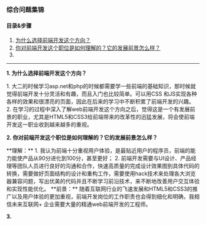 ### 综合问题集锦  
#### 目录&步骤  
1. [为什么选择前端开发这个方向？](#1)  
2. [你对前端开发这个职位是如何理解的？它的发展前景怎么样？](#2)  
3. [](#3)

---
<p id = "1"><b>1. 为什么选择前端开发这个方向？</b></p>  
1. 大二的时候学习asp.net和php的时候都需要学一些前端的基础知识，那时候就觉得前端开发十分灵活和有趣，而且入门也比较简单。可以用CSS
和JS实现各种各样的效果和很漂亮的页面，因此在后来的学习中不断积累了前端开发的兴趣。  
2. 在学习的过程中深入了解web前端开发这个方向之后，觉得这是一个有发展前景的职业，尤其是HTML5和CSS3给前端带来的改革性的迅猛发展，将会使前端开发这一职业收到越来越多的重视。  

<p id = "2"><b>2. 你对前端开发这个职位是如何理解的？它的发展前景怎么样？</b></p>  
**理解：**  
1. 我认为前端十分重视用户体验，是最贴近用户的程序员，前端的能力能使产品从90分进化到100分，甚至更好；  
2. 前端开发需要与UI设计、产品经理等团队人员进行良好的沟通和合作，快速高质量的完成设计效果图到具体代码的转换，需要做好页面结构的设计和重构工作，需要使用hack技术来处理各大浏览器兼容问题，写出优美的代码并且不断学习前沿技术，来不断地改善用户交互体验和实现性能优化。    
**前景：**  
随着互联网行业的飞速发展和HTML5和CSS3的推广以及用户体验的更加重视，前端开发岗位的工作职责也会得到细化和明确，我相信未来互联网+
企业需要大量的精通web前端开发的工程师。  

<p id = "3"><b>3. </b></p>
